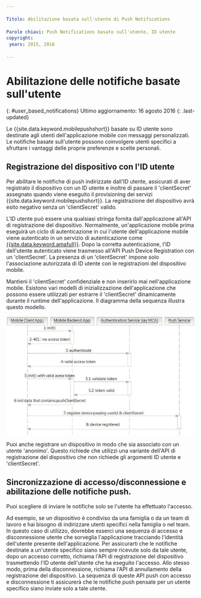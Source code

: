 ```yaml
---

Titolo: Abilitazione basata sull'utente di Push Notifications 

Parole chiavi: Push Notifications basato sull'utente, ID utente
copyright:
 years: 2015, 2016

---
```


# Abilitazione delle notifiche basate sull'utente
{: #user_based_notifications}
Ultimo aggiornamento: 16 agosto 2016
{: .last-updated}

Le {{site.data.keyword.mobilepushshort}} basate su ID utente sono destinate agli utenti dell'applicazione mobile con messaggi personalizzati. Le notifiche basate sull'utente possono coinvolgere utenti specifici a sfruttare i vantaggi delle proprie preferenze e scelte personali.  

## Registrazione del dispositivo con l'ID utente
Per abilitare le notifiche di push indirizzate dall'ID utente, assicurati di aver registrato il dispositivo con un ID utente e inoltre di passare il 'clientSecret' assegnato quando viene eseguito il provisioning dei servizi {{site.data.keyword.mobilepushshort}}. La registrazione del dispositivo avrà esito negativo senza un 'clientSecret' valido.  

L'ID utente può essere una qualsiasi stringa fornita dall'applicazione all'API di registrazione del dispositivo. Normalmente, un'applicazione mobile prima eseguirà un ciclo di autenticazione in cui l'utente dell'applicazione mobile viene autenticato in un servizio di autenticazione come [{{site.data.keyword.amafull}}](https://console.ng.bluemix.net/docs/services/mobileaccess/index.html). Dopo la corretta autenticazione, l'ID dell'utente autenticato viene trasmesso all'API Push Device Registration con un 'clientSecret'.  La presenza di un 'clientSecret' impone solo l'associazione autorizzata di ID utente con le registrazioni del dispositivo mobile.

Mantieni il 'clientSecret' confidenziale e non inserirlo mai nell'applicazione mobile. Esistono vari modelli di inizializzazione dell'applicazione che possono essere utilizzati per estrarre il 'clientSecret' dinamicamente durante il runtime dell'applicazione. Il diagramma della sequenza illustra questo modello.

![Enable_Push](images/init_client_secret.jpg) 

Puoi anche registrare un dispositivo in modo che sia associato con un utente 'anonimo'. Questo richiede che utilizzi una variante dell'API di registrazione del dispositivo che non richiede gli argomenti ID utente e 'clientSecret'.   

## Sincronizzazione di accesso/disconnessione e abilitazione delle notifiche push. 

Puoi scegliere di inviare le notifiche solo se l'utente ha effettuato l'accesso. 

Ad esempio, se un dispositivo è condiviso da una famiglia o da un team di lavoro e hai bisogno di indirizzare utenti specifici nella famiglia o nel team.  In questo caso di utilizzo, dovrebbe esserci una sequenza di accesso e disconnessione utente che sorveglia l'applicazione tracciando l'identità dell'utente presente dell'applicazione. Per assicurarti che le notifiche destinate a un'utente specifico siano sempre ricevute solo da tale utente, dopo un accesso corretto, richiama l'API di registrazione del dispositivo trasmettendo l'ID utente dell'utente che ha eseguito l'accesso. Allo stesso modo, prima della disconnessione, richiama l'API di annullamento della registrazione del dispositivo. La sequenza di queste API push con accesso e disconnessione ti assicurerà che le notifiche push pensate per un utente specifico siano inviate solo a tale utente.
